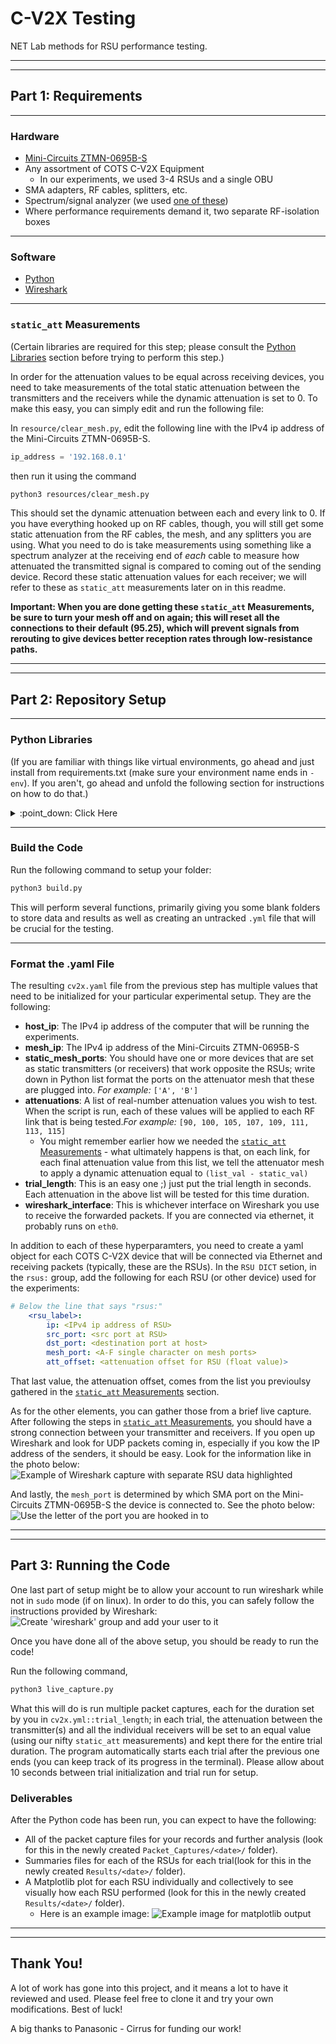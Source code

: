 # C-V2X Testing
NET Lab methods for RSU performance testing.

---
---
## Part 1: Requirements
---
### Hardware
* [Mini-Circuits ZTMN-0695B-S](https://www.minicircuits.com/pdfs/ZTMN-0695B_Datasheet.pdf)
* Any assortment of COTS C-V2X Equipment
    * In our experiments, we used 3-4 RSUs and a single OBU
* SMA adapters, RF cables, splitters, etc.
* Spectrum/signal analyzer (we used [one of these](https://www.tek.com/en/products/spectrum-analyzers/rsa500))
* Where performance requirements demand it, two separate RF-isolation boxes
---
### Software
* [Python](https://www.python.org/)
* [Wireshark](https://www.wireshark.org/)
---
### `static_att` Measurements
(Certain libraries are required for this step; please consult the [Python Libraries](#python-libraries "Goto Python Libraries") section before trying to perform this step.)

In order for the attenuation values to be equal across receiving devices, you need to take measurements of the total static attenuation between the transmitters and the receivers while the dynamic attenuation is set to 0. To make this easy, you can simply edit and run the following file:

In `resource/clear_mesh.py`, edit the following line with the IPv4 ip address of the Mini-Circuits ZTMN-0695B-S.
```python
ip_address = '192.168.0.1'
```
then run it using the command
```bash
python3 resources/clear_mesh.py
```
This should set the dynamic attenuation between each and every link to 0. If you have everything hooked up on RF cables, though, you will still get some static attenuation from the RF cables, the mesh, and any splitters you are using. What you need to do is take measurements using something like a spectrum analyzer at the receiving end of _each_ cable to measure how attenuated the transmitted signal is compared to coming out of the sending device. Record these static attenuation values for each receiver; we will refer to these as `static_att` measurements later on in this readme.

**Important: When you are done getting these `static_att` Measurements, be sure to turn your mesh off and on again; this will reset all the connections to their default (95.25), which will prevent signals from rerouting to give devices better reception rates through low-resistance paths.**

---
---
## Part 2: Repository Setup
---
### Python Libraries
(If you are familiar with things like virtual environments, go ahead and just install from requirements.txt (make sure your environment name ends in `-env`). If you aren't, go ahead and unfold the following section for instructions on how to do that.) 
<details>
    <summary>:point_down: Click Here</summary>
In order to run the files in this repo, you will need certain python libraries installed. This section walks you through doing this in a virtual environment. For those who are are already confident in creating their venv or who just want to add the lkibraries to their machine, you can just jump to step 3.

**0. Make sure you have Python's virtual environment library**
```bash
pip install virtualenv
```
This is a super useful library, and you can read more about it [here](https://www.freecodecamp.org/news/how-to-setup-virtual-environments-in-python/).

**1. Create your virtual environment**
```bash
python3 -m venv <name>env
```
_Please make sure that your virtual envornment name ends with `-env` if you intend to develop on Git, or else add it to the `.gitignore` file!_

**2. Activate your virtual environment**
```bash
source <name>env/bin/activate
```
When you are done developing on the virtual environment, you can just exit it using the terminal command 
```bash
deactivate
```

**3. Install the required python libraries**
```bash
pip install -r requirements.txt
```
This should install all the libraries needed. If you are not using a virtual enviroment, they will be installed to your whole python environment.

The key libraries we need to access are
* [Pyshark](https://pypi.org/project/pyshark/)
* [Requests](https://docs.python-requests.org/en/latest/index.html)
* [YAML](https://python.land/data-processing/python-yaml)
</details>

---
### Build the Code

Run the following command to setup your folder:
```bash
python3 build.py
```
This will perform several functions, primarily giving you some blank folders to store data and results as well as creating an untracked `.yml` file that will be crucial for the testing.

---
### Format the .yaml File
The resulting `cv2x.yaml` file from the previous step has multiple values that need to be initialized for your particular experimental setup. They are the following:
* **host_ip**: The IPv4 ip address of the computer that will be running the experiments.
* **mesh_ip**: The IPv4 ip address of the Mini-Circuits ZTMN-0695B-S
* **static_mesh_ports**: You should have one or more devices that are set as static transmitters (or receivers) that work opposite the RSUs; write down in Python list format the ports on the attenuator mesh that these are plugged into. _For example:_ `['A', 'B']`
* **attenuations**: A list of real-number attenuation values you wish to test. When the script is run, each of these values will be applied to each RF link that is being tested._For example:_ `[90, 100, 105, 107, 109, 111, 113, 115]`
    * You might remember earlier how we needed the [`static_att` Measurements](#staticatt-measurements) - what ultimately happens is that, on each link, for each final attenuation value from this list, we tell the attenuator mesh to apply a dynamic attenuation equal to `(list_val - static_val)`
* **trial_length**: This is an easy one ;) just put the trial length in seconds. Each attenuation in the above list will be tested for this time duration.
* **wireshark_interface**: This is whichever interface on Wireshark you use to receive the forwarded packets. If you are connected via ethernet, it probably runs on `eth0`.

In addition to each of these hyperparamters, you need to create a yaml object for each COTS C-V2X device that will be connected via Ethernet and receiving packets (typically, these are the RSUs). In the `RSU DICT` setion, in the `rsus:` group, add the following for each RSU (or other device) used for the experiments:
```yaml
# Below the line that says "rsus:"
    <rsu_label>:
        ip: <IPv4 ip address of RSU>
        src_port: <src port at RSU>
        dst_port: <destination port at host>
        mesh_port: <A-F single character on mesh ports>
        att_offset: <attenuation offset for RSU (float value)>
```
That last value, the attenuation offset, comes from the list you previoulsy gathered in the [`static_att` Measurements](#staticatt-measurements) section.

As for the other elements, you can gather those from a brief live capture. After following the steps in [`static_att` Measurements](#staticatt-measurements), you should have a strong connection between your transmitter and receivers. If you open up Wireshark and look for UDP packets coming in, especially if you kow the IP address of the senders, it should be easy. Look for the information like in the photo below:
![Example of Wireshark capture with separate RSU data highlighted](./resources/wireshark_rsu_data.png)

And lastly, the `mesh_port` is determined by which SMA port on the Mini-Circuits ZTMN-0695B-S the device is connected to. See the photo below:
![Use the letter of the port you are hooked in to](./resources/mesh_port_indicator.png)


---
---
## Part 3: Running the Code
One last part of setup might be to allow your account to run wireshark while not in `sudo` mode (if on linux). In order to do this, you can safely follow the instructions provided by Wireshark:
![Create 'wireshark' group and add your user to it](./resources/wireshark_add_user.png)

Once you have done all of the above setup, you should be ready to run the code!

Run the following command,
```bash
python3 live_capture.py
```

What this will do is run multiple packet captures, each for the duration set by you in `cv2x.yml::trial_length`; in each trial, the attenuation between the transmitter(s) and all the individual receivers will be set to an equal value (using our nifty `static_att` measurements) and kept there for the entire trial duration. The program automatically starts each trial after the previous one ends (you can keep track of its progress in the terminal). Please allow about 10 seconds between trial initialization and trial run for setup.

### Deliverables
After the Python code has been run, you can expect to have the following:
* All of the packet capture files for your records and further analysis (look for this in the newly created `Packet_Captures/<date>/` folder).
* Summaries files for each of the RSUs for each trial(look for this in the newly created `Results/<date>/` folder).
* A Matplotlib plot for each RSU individually and collectively to see visually how each RSU performed (look for this in the newly created `Results/<date>/` folder). 
    * Here is an example image:
    ![Example image for matplotlib output](./resources/Comparison-Attenuations_anonymous.png)

---
---
## Thank You!
A lot of work has gone into this project, and it means a lot to have it reviewed and used. Please feel free to clone it and try your own modifications. Best of luck!

A big thanks to Panasonic - Cirrus for funding our work!
